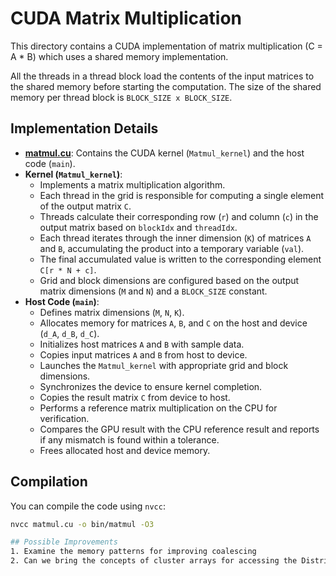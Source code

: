 # CUDA Matrix Multiplication

This directory contains a CUDA implementation of matrix multiplication (C = A * B) which uses
a shared memory implementation.

All the threads in a thread block load the contents of the input matrices to the shared memory before starting
the computation. The size of the shared memory per thread block is `BLOCK_SIZE x BLOCK_SIZE`.

## Implementation Details

*   **[matmul.cu](cci:7://file:///home/gaurav/Work/Compilers/mlcompilers_and_kernels/cuda_kernels/MatMul/matmul.cu:0:0-0:0)**: Contains the CUDA kernel (`Matmul_kernel`) and the host code (`main`).
*   **Kernel (`Matmul_kernel`)**:
    *   Implements a matrix multiplication algorithm.
    *   Each thread in the grid is responsible for computing a single element of the output matrix `C`.
    *   Threads calculate their corresponding row (`r`) and column (`c`) in the output matrix based on `blockIdx` and `threadIdx`.
    *   Each thread iterates through the inner dimension (`K`) of matrices `A` and `B`, accumulating the product into a temporary variable (`val`).
    *   The final accumulated value is written to the corresponding element `C[r * N + c]`.
    *   Grid and block dimensions are configured based on the output matrix dimensions (`M` and `N`) and a `BLOCK_SIZE` constant.
*   **Host Code (`main`)**:
    *   Defines matrix dimensions (`M`, `N`, `K`).
    *   Allocates memory for matrices `A`, `B`, and `C` on the host and device (`d_A`, `d_B`, `d_C`).
    *   Initializes host matrices `A` and `B` with sample data.
    *   Copies input matrices `A` and `B` from host to device.
    *   Launches the `Matmul_kernel` with appropriate grid and block dimensions.
    *   Synchronizes the device to ensure kernel completion.
    *   Copies the result matrix `C` from device to host.
    *   Performs a reference matrix multiplication on the CPU for verification.
    *   Compares the GPU result with the CPU reference result and reports if any mismatch is found within a tolerance.
    *   Frees allocated host and device memory.

## Compilation

You can compile the code using `nvcc`:

```bash
nvcc matmul.cu -o bin/matmul -O3

## Possible Improvements
1. Examine the memory patterns for improving coalescing
2. Can we bring the concepts of cluster arrays for accessing the Distributed Shared Memory?